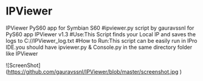 # IPViewer
IPViewer PyS60 app for Symbian S60 
#ipviewer.py script by gauravssnl for PyS60 app IPViewer v1.3
#Use:This Script finds your Local IP and saves the logs to C://IPViewer_log.txt
#How to Run:This script can be easily run in IPro IDE.you should have ipviewer.py & Console.py in the same directory folder like IPViewer

![ScreenShot] (https://github.com/gauravssnl/IPViewer/blob/master/screenshot.jpg )

